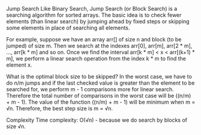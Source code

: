 Jump Search
Like Binary Search, Jump Search (or Block Search) is a searching algorithm for sorted arrays. The basic idea is to check fewer elements (than linear search) by jumping ahead by fixed steps or skipping some elements in place of searching all elements.

For example, suppose we have an array arr[] of size n and block (to be jumped) of size m. Then we search at the indexes arr[0], arr[m], arr[2 * m], ..., arr[k * m] and so on. Once we find the interval arr[k * m] < x < arr[(k+1) * m], we perform a linear search operation from the index k * m to find the element x.

What is the optimal block size to be skipped? In the worst case, we have to do n/m jumps and if the last checked value is greater than the element to be searched for, we perform m - 1 comparisons more for linear search. Therefore the total number of comparisons in the worst case will be ((n/m) + m - 1). The value of the function ((n/m) + m - 1) will be minimum when m = √n. Therefore, the best step size is m = √n.

Complexity
Time complexity: O(√n) - because we do search by blocks of size √n.